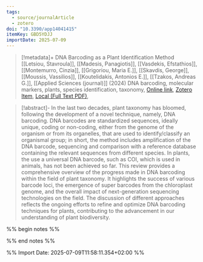 ```yaml
---
tags:
  - source/journalArticle
  - zotero
doi: "10.3390/app14041415"
itemKey: GBD5YDJJ
importDate: 2025-07-09
---
```

>[!metadata]+
> DNA Barcoding as a Plant Identification Method
> [[Letsiou, Stavroula]], [[Madesis, Panagiotis]], [[Vasdekis, Efstathios]], [[Montemurro, Cinzia]], [[Grigoriou, Maria E.]], [[Skavdis, George]], [[Moussis, Vassilios]], [[Koutelidakis, Antonios E.]], [[Tzakos, Andreas G.]], 
> [[Applied Sciences (journal)]] (2024)
> DNA barcoding, molecular markers, plants, species identification, taxonomy, 
> [Online link](https://www.mdpi.com/2076-3417/14/4/1415), [Zotero Item](zotero://select/library/items/GBD5YDJJ), [Local (Full Text PDF)](file://C:/Users/aburg/Documents/references/zotero/storage/85G6G9JX/Letsiou2024_DNABarcoding.pdf), 

>[!abstract]-
>In the last two decades, plant taxonomy has bloomed, following the development of a novel technique, namely, DNA barcoding. DNA barcodes are standardized sequences, ideally unique, coding or non-coding, either from the genome of the organism or from its organelles, that are used to identify/classify an organismal group; in short, the method includes amplification of the DNA barcode, sequencing and comparison with a reference database containing the relevant sequences from different species. In plants, the use a universal DNA barcode, such as COI, which is used in animals, has not been achieved so far. This review provides a comprehensive overview of the progress made in DNA barcoding within the field of plant taxonomy. It highlights the success of various barcode loci, the emergence of super barcodes from the chloroplast genome, and the overall impact of next-generation sequencing technologies on the field. The discussion of different approaches reflects the ongoing efforts to refine and optimize DNA barcoding techniques for plants, contributing to the advancement in our understanding of plant biodiversity.

%% begin notes %%

%% end notes %%

%% Import Date: 2025-07-09T11:58:11.354+02:00 %%
